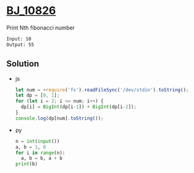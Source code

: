 # [BJ_10826](https://acmicpc.net/problem/10826)

Print Nth fibonacci number

```txt
Input: 10
Output: 55
```

## Solution

* js

  ```js
  let num = +require('fs').readFileSync('/dev/stdin').toString();
  let dp = [0, 1];
  for (let i = 2; i <= num; i++) {
    dp[i] = BigInt(dp[i-1]) + BigInt(dp[i-2]);
  }
  console.log(dp[num].toString());
  ```

* py

  ```py
  n = int(input())
  a, b = 1, 0
  for i in range(n):
    a, b = b, a + b
  print(b)
  ```
